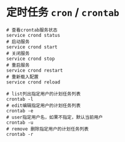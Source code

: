 # 定时任务 `cron` / `crontab`

```shell
# 查看crontab服务状态
service crond status
# 启动服务
service crond start
# 关闭服务 
service crond stop
# 重启服务
service crond restart
# 重新载入配置
service crond reload
```

```shell
# list列出指定用户的计划任务列表
crontab -l
# edit编辑指定用户的计划任务列表
crontab -e
# user指定用户名，如果不指定，默认当前用户   
crontab -u
# remove 删除指定用户的计划任务列表 
crontab -r
```

